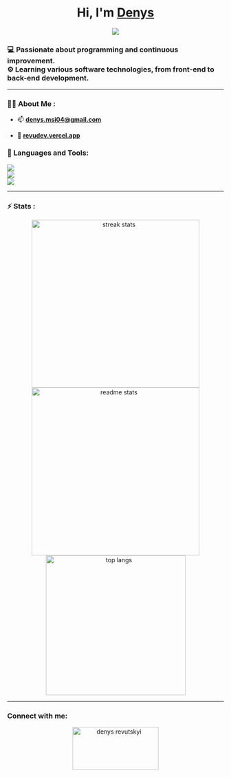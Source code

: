 <div align="center">
    <h1>Hi, I'm <a href="https://revudev.vercel.app">Denys</a></h1>
    <img src="https://readme-typing-svg.demolab.com/?lines=Aspiring%20to be full%20stack web dev;Studing%20Next%20right%20now&font=consolas%20Code&center=true&width=440&height=45&color=#000000&vCenter=true&pause=1000&size=22" />
</div>

<h3 align="left">
    💻 Passionate about programming and continuous improvement.
    <br>
    ⚙️ Learning various software technologies, from front-end to back-end development.
    
</h3>

---

### 👨‍💻 About Me :

- 📫 **denys.msi04@gmail.com**

- 📓 **[revudev.vercel.app](https://revudev.vercel.app)**

### 🔨 Languages and Tools:

<div align="left">
    <img src="https://skillicons.dev/icons?i=angular,react,next,astro,html,css,javascript,typescript,tailwind,bootstrap,materialui"/><br>
    <img src="https://skillicons.dev/icons?i=nest,nodejs,express,deno,php,python,java,mysql,supabase,postman" /><br>
    <img src="https://skillicons.dev/icons?i=git,github,githubactions,vercel,wordpress,figma,bun,yarn,linux" /><br>
</div>

---

### ⚡ Stats :

<div align=center>
  <img width=390 src="https://github-readme-streak-stats-salesp07.vercel.app/?user=revudev&count_private=true&theme=react&border_radius=10" alt="streak stats"/>
  <img width=390 src="https://github-readme-stats-salesp07.vercel.app/api?username=revudev&count_private=true&show_icons=true&theme=react&rank_icon=github&border_radius=10" alt="readme stats" />
  <br/>
  <img width=325 align="center" src="https://github-readme-stats-salesp07.vercel.app/api/top-langs/?username=revudev&hide=HTML&langs_count=8&layout=compact&theme=react&border_radius=10&size_weight=0.5&count_weight=0.5&exclude_repo=github-readme-stats" alt="top langs" />
</div>

---

### Connect with me:

<p align="center">
<a href="https://www.linkedin.com/in/denys-revutskyi-1874a9244/" target="blank"><img align="center" src="https://raw.githubusercontent.com/rahuldkjain/github-profile-readme-generator/master/src/images/icons/Social/linked-in-alt.svg" alt="denys revutskyi" height="100" width="200" /></a>
</p>
